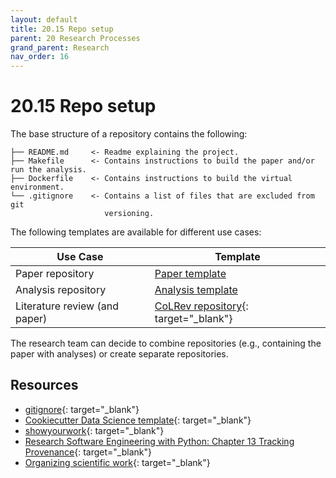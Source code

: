 ```yaml
---
layout: default
title: 20.15 Repo setup
parent: 20 Research Processes
grand_parent: Research
nav_order: 16
---
```


# 20.15 Repo setup

The base structure of a repository contains the following:

```text
├── README.md     <- Readme explaining the project.
├── Makefile      <- Contains instructions to build the paper and/or run the analysis.
├── Dockerfile    <- Contains instructions to build the virtual environment.  
└── .gitignore    <- Contains a list of files that are excluded from git
                     versioning.
```

The following templates are available for different use cases:

| Use Case                         | Template                                                                                    |
|----------------------------------|---------------------------------------------------------------------------------------------|
| Paper repository                 | [Paper template](20.20.paper-templates.html)                                                |
| Analysis repository              | [Analysis template](20.21.analysis-templates.html)                                          |
| Literature review (and paper)    | [CoLRev repository](https://github.com/CoLRev-Environment/colrev){: target="_blank"}        |

The research team can decide to combine repositories (e.g., containing the paper with analyses) or create separate repositories.

## Resources

- [gitignore](https://www.toptal.com/developers/gitignore){: target="_blank"}
- [Cookiecutter Data Science template](https://cookiecutter-data-science.drivendata.org/){: target="_blank"}
- [showyourwork](https://show-your.work/en/latest/){: target="_blank"}
- [Research Software Engineering with Python: Chapter 13 Tracking Provenance](https://third-bit.com/py-rse/provenance.html){: target="_blank"}
- [Organizing scientific work](https://forschungsdaten.info/themen/organisieren-und-aufbereiten/kollaboratives-arbeiten/tools-fuer-die-organisation-wissenschaftlicher-datenarbeit/){: target="_blank"}
